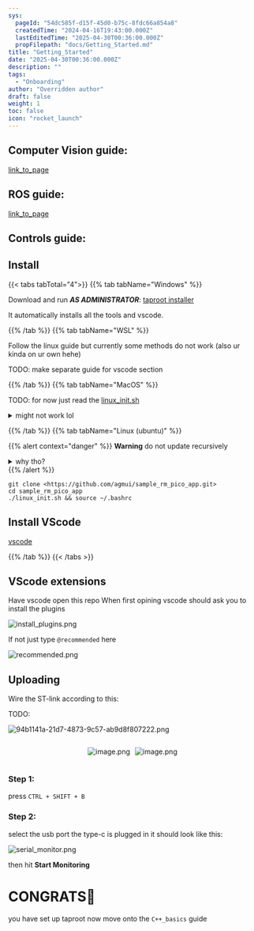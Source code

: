 ```yaml
---
sys:
  pageId: "54dc585f-d15f-45d0-b75c-8fdc66a854a8"
  createdTime: "2024-04-16T19:43:00.000Z"
  lastEditedTime: "2025-04-30T00:36:00.000Z"
  propFilepath: "docs/Getting_Started.md"
title: "Getting_Started"
date: "2025-04-30T00:36:00.000Z"
description: ""
tags:
  - "Onboarding"
author: "Overridden author"
draft: false
weight: 1
toc: false
icon: "rocket_launch"
---
```


## Computer Vision guide:

[link_to_page](86d45bc0-388b-4d26-8848-44f255f73d0e)

## ROS guide:

[link_to_page](3c76c1de-ec8f-46d6-8b0a-294005edc2d5)

## Controls guide:

## Install

{{< tabs tabTotal="4">}}
{{% tab tabName="Windows" %}}

Download and run _**AS ADMINISTRATOR**_: [taproot installer](https://github.com/Thornbots/TeachingFreshies/releases/tag/1.0)

It automatically installs all the tools and vscode.

{{% /tab %}}
{{% tab tabName="WSL" %}}

Follow the linux guide but currently some methods do not work (also ur kinda on ur own hehe)

TODO: make separate guide for vscode section

{{% /tab %}}
{{% tab tabName="MacOS" %}}

TODO: for now just read the [linux_init.sh](https://github.com/agmui/sample_rm_pico_app/blob/main/linux_init.sh)

<details>
<summary>might not work lol</summary>

`brew install libusb pkg-config`

Next install: [vscode](https://code.visualstudio.com/Download)

</details>

{{% /tab %}}
{{% tab tabName="Linux (ubuntu)" %}}

{{% alert context="danger" %}}
**Warning** do not update recursively
<details>
<summary>why tho?</summary>
There are some submodules that may go on for a while (like tinyusb) and I highly
recommend you don't need to get them.
If you want to see what submodules I update just look in `linux_init.sh`
</details>
{{% /alert %}}

```shell
git clone <https://github.com/agmui/sample_rm_pico_app.git>
cd sample_rm_pico_app
./linux_init.sh && source ~/.bashrc
```

## Install VScode

[vscode](https://code.visualstudio.com/Download)

{{% /tab %}}
{{< /tabs >}}

## VScode extensions

Have vscode open this repo
When first opining vscode should ask you to install the plugins

![install_plugins.png](https://prod-files-secure.s3.us-west-2.amazonaws.com/d518164a-d88e-44d1-a4ee-3adb3bd8bce0/89bd30f0-1825-4e77-867b-0a41ce370880/install_plugins.png?X-Amz-Algorithm=AWS4-HMAC-SHA256&X-Amz-Content-Sha256=UNSIGNED-PAYLOAD&X-Amz-Credential=ASIAZI2LB466SO3GGXLZ%2F20250806%2Fus-west-2%2Fs3%2Faws4_request&X-Amz-Date=20250806T052130Z&X-Amz-Expires=3600&X-Amz-Security-Token=IQoJb3JpZ2luX2VjEDYaCXVzLXdlc3QtMiJHMEUCIQDk981J3kD08029n8wM%2FcdEhorbYjPVEM1wnIR6gLUGHAIgJtUFCfqCswGFAigJ7W5AkDW2n2c1VFrOS4u7TfyDU54q%2FwMIbhAAGgw2Mzc0MjMxODM4MDUiDJA26txReBKLEnMl%2BSrcA8OoEx8pvHVBLUln3HwYZjviAclfdrFaDLW9asguUhREgVcSZKAeWio9eoozP%2B4UbKmnRkElBgbP4R%2FjmORQeaFKKOkAaa%2FkmNQjJ%2FOkPbTcU3bGCltDdzu%2FiKCD4uPDDJeM2V2ce20hCL1hBziAyqhsfEJ0%2BT6KQcdBNgJcngAaeClkjVLQpnCEYKaoZ4HZfJxfn09GhGIA19lwvMBC4uduAu1gA9XeTJdpohusgPKNC05yp1sbUQeJSH0L74VHPZqZ1yL9s%2Bz%2BEdII5hHKKcWFpYludIY8hfvpROA1agZBg7elKK0lI7yXt33blum5qL20XQLfeE9ubnPHyL4ORNBs6xvG1fhCUpR7iUzc4ixseSRMMN8keIKG1icDScGxWKGAc2QgyyB6KeQ3ULT4O%2BxcjNQQ%2BoQT%2FBc27r1iILndTdV6PJliiID5h%2BMy9cUAYV8MVz97WNN3zuUdxDduZ%2FVzSecvT%2FYLFJL2lvIdEtJ5hM0Uj%2FHlHGXcxeUb5%2F1Fu9k587VjrWFKddur%2F%2F%2BHDPFdz47KUJKgb0PGGtzrhBfYclv9YCBCD3RWZCAM31BjMPA2gkjn8MdxdH074uwGaNOVGEKx%2BTIGYbJ1ukaFY0jgnrd4sM%2BYWPJK%2BOw3MOjLy8QGOqUBBBnhX63%2BQmXLaq6KZa2z0ydBTHOy%2Bbf%2Bwo7NBz9rXkmrstm5yXsJOS8XsyekkuP4fmFE6UPYsKIgSJgUOGOXSJH1zQoodSLShA7rdPYiWAHqOn5Z0KluXTrCvX8cJk7kIYVhbWQzwQNetHHnyb1OW72BV2HQCnLKn%2BLpG0yrub%2B4xw6Qqs6F%2FdRVsuyplg%2BXFbVrxc7TiEnbHdJxiYJfnYZWPTuX&X-Amz-Signature=d47098dd1792d942b224489eccd20beadcfed19837e99177f48063b171900890&X-Amz-SignedHeaders=host&x-amz-checksum-mode=ENABLED&x-id=GetObject)

If not just type `@recommended` here  

![recommended.png](https://prod-files-secure.s3.us-west-2.amazonaws.com/d518164a-d88e-44d1-a4ee-3adb3bd8bce0/61e661e9-5d85-4dfc-be0d-8d2097a5e793/recommended.png?X-Amz-Algorithm=AWS4-HMAC-SHA256&X-Amz-Content-Sha256=UNSIGNED-PAYLOAD&X-Amz-Credential=ASIAZI2LB466SO3GGXLZ%2F20250806%2Fus-west-2%2Fs3%2Faws4_request&X-Amz-Date=20250806T052130Z&X-Amz-Expires=3600&X-Amz-Security-Token=IQoJb3JpZ2luX2VjEDYaCXVzLXdlc3QtMiJHMEUCIQDk981J3kD08029n8wM%2FcdEhorbYjPVEM1wnIR6gLUGHAIgJtUFCfqCswGFAigJ7W5AkDW2n2c1VFrOS4u7TfyDU54q%2FwMIbhAAGgw2Mzc0MjMxODM4MDUiDJA26txReBKLEnMl%2BSrcA8OoEx8pvHVBLUln3HwYZjviAclfdrFaDLW9asguUhREgVcSZKAeWio9eoozP%2B4UbKmnRkElBgbP4R%2FjmORQeaFKKOkAaa%2FkmNQjJ%2FOkPbTcU3bGCltDdzu%2FiKCD4uPDDJeM2V2ce20hCL1hBziAyqhsfEJ0%2BT6KQcdBNgJcngAaeClkjVLQpnCEYKaoZ4HZfJxfn09GhGIA19lwvMBC4uduAu1gA9XeTJdpohusgPKNC05yp1sbUQeJSH0L74VHPZqZ1yL9s%2Bz%2BEdII5hHKKcWFpYludIY8hfvpROA1agZBg7elKK0lI7yXt33blum5qL20XQLfeE9ubnPHyL4ORNBs6xvG1fhCUpR7iUzc4ixseSRMMN8keIKG1icDScGxWKGAc2QgyyB6KeQ3ULT4O%2BxcjNQQ%2BoQT%2FBc27r1iILndTdV6PJliiID5h%2BMy9cUAYV8MVz97WNN3zuUdxDduZ%2FVzSecvT%2FYLFJL2lvIdEtJ5hM0Uj%2FHlHGXcxeUb5%2F1Fu9k587VjrWFKddur%2F%2F%2BHDPFdz47KUJKgb0PGGtzrhBfYclv9YCBCD3RWZCAM31BjMPA2gkjn8MdxdH074uwGaNOVGEKx%2BTIGYbJ1ukaFY0jgnrd4sM%2BYWPJK%2BOw3MOjLy8QGOqUBBBnhX63%2BQmXLaq6KZa2z0ydBTHOy%2Bbf%2Bwo7NBz9rXkmrstm5yXsJOS8XsyekkuP4fmFE6UPYsKIgSJgUOGOXSJH1zQoodSLShA7rdPYiWAHqOn5Z0KluXTrCvX8cJk7kIYVhbWQzwQNetHHnyb1OW72BV2HQCnLKn%2BLpG0yrub%2B4xw6Qqs6F%2FdRVsuyplg%2BXFbVrxc7TiEnbHdJxiYJfnYZWPTuX&X-Amz-Signature=738ae55df6e0acf7e23912e4215a22ed84a3a969918c5ebf502178f74d56ec2d&X-Amz-SignedHeaders=host&x-amz-checksum-mode=ENABLED&x-id=GetObject)

## Uploading

Wire the ST-link according to this:

TODO:

![94b1141a-21d7-4873-9c57-ab9d8f807222.png](https://prod-files-secure.s3.us-west-2.amazonaws.com/d518164a-d88e-44d1-a4ee-3adb3bd8bce0/e5fad17d-ab82-4300-9f4c-505ab4b1202c/94b1141a-21d7-4873-9c57-ab9d8f807222.png?X-Amz-Algorithm=AWS4-HMAC-SHA256&X-Amz-Content-Sha256=UNSIGNED-PAYLOAD&X-Amz-Credential=ASIAZI2LB466SO3GGXLZ%2F20250806%2Fus-west-2%2Fs3%2Faws4_request&X-Amz-Date=20250806T052130Z&X-Amz-Expires=3600&X-Amz-Security-Token=IQoJb3JpZ2luX2VjEDYaCXVzLXdlc3QtMiJHMEUCIQDk981J3kD08029n8wM%2FcdEhorbYjPVEM1wnIR6gLUGHAIgJtUFCfqCswGFAigJ7W5AkDW2n2c1VFrOS4u7TfyDU54q%2FwMIbhAAGgw2Mzc0MjMxODM4MDUiDJA26txReBKLEnMl%2BSrcA8OoEx8pvHVBLUln3HwYZjviAclfdrFaDLW9asguUhREgVcSZKAeWio9eoozP%2B4UbKmnRkElBgbP4R%2FjmORQeaFKKOkAaa%2FkmNQjJ%2FOkPbTcU3bGCltDdzu%2FiKCD4uPDDJeM2V2ce20hCL1hBziAyqhsfEJ0%2BT6KQcdBNgJcngAaeClkjVLQpnCEYKaoZ4HZfJxfn09GhGIA19lwvMBC4uduAu1gA9XeTJdpohusgPKNC05yp1sbUQeJSH0L74VHPZqZ1yL9s%2Bz%2BEdII5hHKKcWFpYludIY8hfvpROA1agZBg7elKK0lI7yXt33blum5qL20XQLfeE9ubnPHyL4ORNBs6xvG1fhCUpR7iUzc4ixseSRMMN8keIKG1icDScGxWKGAc2QgyyB6KeQ3ULT4O%2BxcjNQQ%2BoQT%2FBc27r1iILndTdV6PJliiID5h%2BMy9cUAYV8MVz97WNN3zuUdxDduZ%2FVzSecvT%2FYLFJL2lvIdEtJ5hM0Uj%2FHlHGXcxeUb5%2F1Fu9k587VjrWFKddur%2F%2F%2BHDPFdz47KUJKgb0PGGtzrhBfYclv9YCBCD3RWZCAM31BjMPA2gkjn8MdxdH074uwGaNOVGEKx%2BTIGYbJ1ukaFY0jgnrd4sM%2BYWPJK%2BOw3MOjLy8QGOqUBBBnhX63%2BQmXLaq6KZa2z0ydBTHOy%2Bbf%2Bwo7NBz9rXkmrstm5yXsJOS8XsyekkuP4fmFE6UPYsKIgSJgUOGOXSJH1zQoodSLShA7rdPYiWAHqOn5Z0KluXTrCvX8cJk7kIYVhbWQzwQNetHHnyb1OW72BV2HQCnLKn%2BLpG0yrub%2B4xw6Qqs6F%2FdRVsuyplg%2BXFbVrxc7TiEnbHdJxiYJfnYZWPTuX&X-Amz-Signature=3e6eacf1a99bee2eab95c2d020c1e97f0d3eb4f142b7da97aec32648ebdabf18&X-Amz-SignedHeaders=host&x-amz-checksum-mode=ENABLED&x-id=GetObject)

<div style="display: flex;flex-direction: row; column-gap:10px; max-width: 630px;justify-content: center;">
<div>

![image.png](https://prod-files-secure.s3.us-west-2.amazonaws.com/d518164a-d88e-44d1-a4ee-3adb3bd8bce0/210ecb78-1116-4d7b-b9b7-2292f66fa2c2/image.png?X-Amz-Algorithm=AWS4-HMAC-SHA256&X-Amz-Content-Sha256=UNSIGNED-PAYLOAD&X-Amz-Credential=ASIAZI2LB4667BIGMMLR%2F20250806%2Fus-west-2%2Fs3%2Faws4_request&X-Amz-Date=20250806T052132Z&X-Amz-Expires=3600&X-Amz-Security-Token=IQoJb3JpZ2luX2VjEDYaCXVzLXdlc3QtMiJHMEUCIBQ7l8GRKVxZf%2Fu6dFDP8B%2FMWZD0DFkJUWIamm%2BJSm%2BLAiEAyVUMarIRdp1iiue%2BsQlDsIf41wWFxEw8jc%2FHRsJdcbkq%2FwMIbhAAGgw2Mzc0MjMxODM4MDUiDFsBYERcr80YbafqhyrcA5PfEQsZlRT%2FMGQEe9JKt6XAHAR0h8H69W5AMu9FydWDu3FpKgRfc9wnKn0wwWJAL%2BWqWuMTs88oZDEBMRTfPX1z3JvoXC6MjjUqmBo32awaqcD1sr%2FqRs21j%2B50F%2BNt2kQXswzG%2Fzl7W5EHuw6Z2Rkt7%2FEzazV%2B2QT4C1ll7LMrC6zMjDD6HvKX8c1053mUY5eiSimcwcoOjOjm3MZceNl%2FeqSUTdaAV797YA%2BknATGK3K9YGDsF%2FX869ImXRplozGXnC5KiY89jpe39SdVoh9FXU53fclKVD45%2FlonUW2%2BpTavdPPtKH4RvTiP9ywyW9xEEwu5Lb8oI%2BMOUBRGwNG64I%2FR%2FzB8%2BeqEQwmBgeZ%2FY1iunjSK29s4ln29zepeSucEZ7QqRImRR8PIVQoGCkRQ6FcwwLRXNk6solm%2BFkBIHxp730M03fw5vogxjwM4%2FUF9NEROWZuiB%2BC9P5ynjObPxb3%2Fcru%2FJgGwCCwGCjL%2F9TBVCsbPRr9dagF3IGEYmhma5czirg59%2F5OmR7A5p97NeY6sxBL1Mrh5DR5yoVFmsGWTYV5Cfc2MOMe9ww6UcjNmBU39lGX3IqwcF7L4dR0jHaIkvkcDdcRQCm3EwiBEuAsyvOwkiuUkQoFYMJTLy8QGOqUBC%2B4PvDAbUggwpO4%2Bt1DxqRGVTTmxhWIIQZxzfI7dFxoNjwcB9Quj68vO7tYmXwWzqAUqcmGRkZdCssAlVVCPfdex%2BnbBx%2FNqtUGHsxncXeWCqFNOJt5gyQcpqBYQqmAlHRGicpCPBUFhVPXo3unQZ8x6NjynlFZ66p2ksjOafnJZr3DBsV%2BCPeX7u5SDtXHvZfLUr7uVTfUV%2Ff4wAS9Kw5b4fjx6&X-Amz-Signature=ec9e5cdac36d9dfa87518fc9c6e2795c52ed5e04ed853daa95d1667f2291ef5e&X-Amz-SignedHeaders=host&x-amz-checksum-mode=ENABLED&x-id=GetObject)

</div>
<div>

![image.png](https://prod-files-secure.s3.us-west-2.amazonaws.com/d518164a-d88e-44d1-a4ee-3adb3bd8bce0/33a0fd0f-8ca6-4a86-8e09-26e95ded1fff/image.png?X-Amz-Algorithm=AWS4-HMAC-SHA256&X-Amz-Content-Sha256=UNSIGNED-PAYLOAD&X-Amz-Credential=ASIAZI2LB4665NB5N2G3%2F20250806%2Fus-west-2%2Fs3%2Faws4_request&X-Amz-Date=20250806T052132Z&X-Amz-Expires=3600&X-Amz-Security-Token=IQoJb3JpZ2luX2VjEDUaCXVzLXdlc3QtMiJIMEYCIQDS97YZM6xIVJ%2B2sK5CTo55gXkEnVnR%2Fa65ekdLwhSC0QIhAKP%2FFhFLcNgXU7U3l99RHaIU9PpZrEgHMf13QjfVlNhnKv8DCG4QABoMNjM3NDIzMTgzODA1IgzSr4hOcARfOwXP%2BlAq3ANZsB8s25DNAfoehssy4%2F0CZGU%2FV32o7w9qY021vC6FWrflYzDvNzOKO33uX%2BWE1j7pRhfplgM%2FJuh%2BdislAmtHT5Zh7bd86OZyYI2nSHq5Gf0gtrtSl%2BIZt4tg%2FvaGq4Thgkttr4L%2FPRqmbMhUPvBSslN53MWVsyqPMuZ7b4dpHACA6pAuULgofVLA3NmBZKtGwdvffPzG3LOQKT2wGyCv1POkJEbVhmFyWd5JDbv4fvr7F%2BOg7xsGZPZw5Pr60T%2BgUy1lheNr00vYAqgIsetfsngy9p%2Fv3GusZN1N8%2FUr%2BXMifmGnaRm7%2FK6m20YPnLT0RYriRFhv3%2BzvdkPQ%2FyRyZ2gFRSE20Gl0ii3Jk4BP7%2BQBSAiePDPF4rB8b9WmBjT65fjfI5Lh7uld3d4dnsMjZRuyJ6vZxjgrEcfuETGZb8rfRBFKue28hGFL%2FLzxLYnHsW6R9OrSYRIsnGTPqxyGWijrgrlQhSOtSZdYZT4zfoyk3FdJwDHObeejTJegKsF3qb6v1BVNx8F3%2BwuCq0BiCa9WBZwdia4EX26iXR21foE%2FpMdljZUXkK9z4ieSGmvr3sH0mvVhhcXTHTx85LAd7owEJuVuRamLGuggL%2FbjYtCYupEQdODDlROyITDtysvEBjqkAZWP%2FrE88KRIohUKKIn64nsXUornJy1yTL%2BRUAtnBEFXiY%2FnaGxMFUg2Lg3NbYYSUbX8Az0%2BdWi%2B0zPmZUziBjURB1C%2F76XGJoVmycBpAoEny2pdD6Fz%2FUbSYFgmOGtPeOgmZsvBAnxeMnX6tUd4b6HfvV55xWozNAEudDxqaBD8aQ2RGrfLcGukfsL9dwI1xdxwyCtlwy9uZCzcZCALqf%2FyQZ3o&X-Amz-Signature=d0eabd75c5ba7b3ffd15367c5bc373fb36ca9596812bfdbe58540be0a6f5c498&X-Amz-SignedHeaders=host&x-amz-checksum-mode=ENABLED&x-id=GetObject)

</div>
</div>

### Step 1:

press `CTRL + SHIFT + B`

### Step 2:

select the usb port the type-c is plugged in it should look like this:

![serial_monitor.png](https://prod-files-secure.s3.us-west-2.amazonaws.com/d518164a-d88e-44d1-a4ee-3adb3bd8bce0/f03f4774-05d4-4393-b6a0-d5efb6d315ab/serial_monitor.png?X-Amz-Algorithm=AWS4-HMAC-SHA256&X-Amz-Content-Sha256=UNSIGNED-PAYLOAD&X-Amz-Credential=ASIAZI2LB466SO3GGXLZ%2F20250806%2Fus-west-2%2Fs3%2Faws4_request&X-Amz-Date=20250806T052130Z&X-Amz-Expires=3600&X-Amz-Security-Token=IQoJb3JpZ2luX2VjEDYaCXVzLXdlc3QtMiJHMEUCIQDk981J3kD08029n8wM%2FcdEhorbYjPVEM1wnIR6gLUGHAIgJtUFCfqCswGFAigJ7W5AkDW2n2c1VFrOS4u7TfyDU54q%2FwMIbhAAGgw2Mzc0MjMxODM4MDUiDJA26txReBKLEnMl%2BSrcA8OoEx8pvHVBLUln3HwYZjviAclfdrFaDLW9asguUhREgVcSZKAeWio9eoozP%2B4UbKmnRkElBgbP4R%2FjmORQeaFKKOkAaa%2FkmNQjJ%2FOkPbTcU3bGCltDdzu%2FiKCD4uPDDJeM2V2ce20hCL1hBziAyqhsfEJ0%2BT6KQcdBNgJcngAaeClkjVLQpnCEYKaoZ4HZfJxfn09GhGIA19lwvMBC4uduAu1gA9XeTJdpohusgPKNC05yp1sbUQeJSH0L74VHPZqZ1yL9s%2Bz%2BEdII5hHKKcWFpYludIY8hfvpROA1agZBg7elKK0lI7yXt33blum5qL20XQLfeE9ubnPHyL4ORNBs6xvG1fhCUpR7iUzc4ixseSRMMN8keIKG1icDScGxWKGAc2QgyyB6KeQ3ULT4O%2BxcjNQQ%2BoQT%2FBc27r1iILndTdV6PJliiID5h%2BMy9cUAYV8MVz97WNN3zuUdxDduZ%2FVzSecvT%2FYLFJL2lvIdEtJ5hM0Uj%2FHlHGXcxeUb5%2F1Fu9k587VjrWFKddur%2F%2F%2BHDPFdz47KUJKgb0PGGtzrhBfYclv9YCBCD3RWZCAM31BjMPA2gkjn8MdxdH074uwGaNOVGEKx%2BTIGYbJ1ukaFY0jgnrd4sM%2BYWPJK%2BOw3MOjLy8QGOqUBBBnhX63%2BQmXLaq6KZa2z0ydBTHOy%2Bbf%2Bwo7NBz9rXkmrstm5yXsJOS8XsyekkuP4fmFE6UPYsKIgSJgUOGOXSJH1zQoodSLShA7rdPYiWAHqOn5Z0KluXTrCvX8cJk7kIYVhbWQzwQNetHHnyb1OW72BV2HQCnLKn%2BLpG0yrub%2B4xw6Qqs6F%2FdRVsuyplg%2BXFbVrxc7TiEnbHdJxiYJfnYZWPTuX&X-Amz-Signature=3e4d3a31fe65b0beb292b41fa4e18b991df19447e4cb3fc412e261537efb45cd&X-Amz-SignedHeaders=host&x-amz-checksum-mode=ENABLED&x-id=GetObject)

then hit **Start Monitoring**

# CONGRATS🎉

you have set up taproot now move onto the `C++_basics` guide
